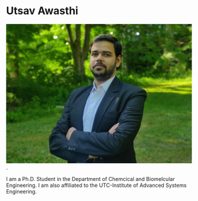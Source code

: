# Utsav Awasthi

<img src="/Photo.jpg" width="" height="">.

I am a Ph.D. Student in the Department of Chemcical and Biomelcular Engineering. I am also affiliated to the UTC-Institute of Advanced Systems Engineering.

